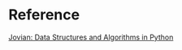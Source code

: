 # Reference

[Jovian: Data Structures and Algorithms in Python](https://www.youtube.com/watch?v=pkYVOmU3MgA)
